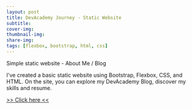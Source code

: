 ```yaml
---
layout: post
title: DevAcademy Journey - Static Website
subtitle:
cover-img:
thumbnail-img:
share-img:
tags: [flexbox, bootstrap, html, css]
---
```


Simple static website - About Me / Blog

I've created a basic static website using Bootstrap, Flexbox, CSS, and HTML. On the site, you can explore my DevAcademy Blog, discover my skills and resume.

<a href="http://baradev.github.io" target="_blank">>> Click here <<</a>
